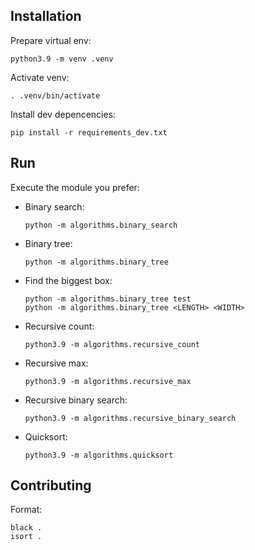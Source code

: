 ## Installation

Prepare virtual env:

    python3.9 -m venv .venv

Activate venv:

    . .venv/bin/activate

Install dev depencencies:

    pip install -r requirements_dev.txt

## Run

Execute the module you prefer:

* Binary search:

      python -m algorithms.binary_search

* Binary tree:

      python -m algorithms.binary_tree

* Find the biggest box:

      python -m algorithms.binary_tree test
      python -m algorithms.binary_tree <LENGTH> <WIDTH>

* Recursive count:

      python3.9 -m algorithms.recursive_count

* Recursive max:

      python3.9 -m algorithms.recursive_max

* Recursive binary search:

      python3.9 -m algorithms.recursive_binary_search

* Quicksort:

      python3.9 -m algorithms.quicksort

## Contributing

Format:

    black .
    isort .
